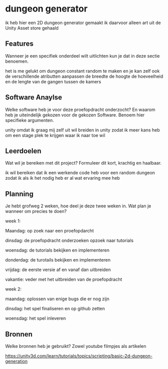 # dungeon generator
ik heb hier een 2D dungeon generator gemaakt ik daarvoor alleen art uit de Unity Asset store gehaald

## Features
Wanneer je een specifiek onderdeel wilt uitlichten kun je dat in deze sectie benoemen.

het is me gelukt om dungeon constant random te maken en je kan zelf ook de verschillende atributten aanpassen de breedte de hoogte de hoeveelheid en de lengte van de gangen tussen de kamers

## Software Anaylse 
Welke software heb je voor deze proefopdracht onderzocht? En waarom heb je uiteindelijk gekozen voor de gekozen Software. Benoem hier specifieke argumenten.

unity omdat ik graag mij zelf uit wil breiden in unity zodat ik meer kans heb om een stage plek te krijgen waar ik naar toe wil

## Leerdoelen 
Wat wil je bereiken met dit project? Formuleer dit kort, krachtig en haalbaar.

ik wil bereiken dat ik een werkende code heb voor een random dungeon zodat ik als ik het nodig heb er al wat ervaring mee heb

## Planning 
Je hebt grofweg 2 weken, hoe deel je deze twee weken in. Wat plan je wanneer om precies te doen?

week 1:

Maandag: op zoek naar een proefopdarcht

dinsdag: de proefopdracht onderzoeken opzoek naar tutorials

woensdag: de tutorials bekijken en implementeren

donderdag: de turotails bekijken en implementeren

vrijdag: de eerste versie af en vanaf dan uitbreiden

vakantie: veder met het uitbreiden van de proefopdracht

week 2:

maandag: oplossen van enige bugs die er nog zijn

dinsdag: het spel finaliseren en op github zetten

woensdag: het spel inleveren

## Bronnen
Welke bronnen heb je gebruikt? Zowel youtube filmpjes als artikelen

https://unity3d.com/learn/tutorials/topics/scripting/basic-2d-dungeon-generation